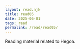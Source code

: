 ```yaml
---
layout: read.njk
title: read05
date: 2025-06-01
tags: read
permalink: /read/read05/
---
```



Reading material related to Hegoa.
